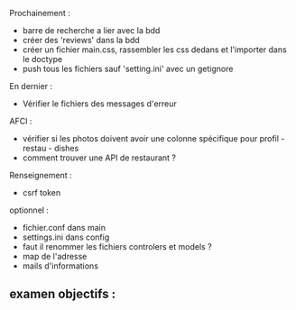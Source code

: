 Prochainement :
- barre de recherche a lier avec la bdd
- créer des 'reviews' dans la bdd
- créer un fichier main.css, rassembler les css dedans et l'importer dans le doctype
- push tous les fichiers sauf 'setting.ini' avec un getignore

En dernier :
- Vérifier le fichiers des messages d'erreur


AFCI :
- vérifier si les photos doivent avoir une colonne spécifique pour profil - restau - dishes
- comment trouver une API de restaurant ?


Renseignement :
- csrf token


optionnel :
- fichier.conf dans main
- settings.ini dans config
- faut il renommer les fichiers controlers et models ?
- map de l'adresse
- mails d'informations


examen objectifs :
- 